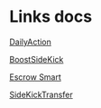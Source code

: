 # Links docs
[DailyAction](https://docs.google.com/document/d/1_3fUITFxOI4yyl-syjUoE6lPqHaSG9V9eoEKtjmCVXI/edit?tab=t.0)

[BoostSideKick](https://docs.google.com/document/d/12JT9xm6lg4ZCUsT_M_DyeJ0rVPFc1yoC-Z5iufdrHHM/edit?tab=t.0)

[Escrow Smart](https://docs.google.com/document/d/118VsBRtVdvfTg45jeE35GabKM5YnQVdfMR64OZi5U14/edit?tab=t.0)

[SideKickTransfer](https://docs.google.com/document/d/15op8xE92dFLb00KIElNrJcUH1PQpLcd1eJRSRYiAzrg/edit?tab=t.0#heading=h.7vy54apsklev)
